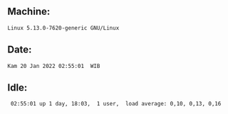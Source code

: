 ## Machine:
```
Linux 5.13.0-7620-generic GNU/Linux
```
## Date:
```
Kam 20 Jan 2022 02:55:01  WIB
```
## Idle:
```
 02:55:01 up 1 day, 18:03,  1 user,  load average: 0,10, 0,13, 0,16
```
